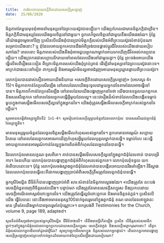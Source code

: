 ```yaml
---
title:  ការចែកចាយសេចក្តីពិតដោយសេចក្តីស្រឡាញ់
date:  25/08/2020
---
```


មិត្តភាពតែមួយមុខពុំអាចនាំមនុស្សទៅឯព្រះយេស៊ូវបានឡើយ។ យើងប្រហែលជាមានមិត្តភក្តិជាច្រើន។ មិត្តភក្តិគឺជាមនុស្សដែលយើងចូលចិត្តនៅជាមួយ។ ពួកគេក៏ចូលចិត្តនៅជាមួយនឹងយើងផងដែរ។ ប៉ុន្តែ តើយ៉ាងដូចម្តេចទៅវិញ ប្រសិនបើយើងពុំបានប្រាប់មិត្តភក្តិរបស់យើងអំពីព្រះយេស៊ូវសំខាន់ប៉ុនណាសម្រាប់យើងនោះ? ឬ ពុំដែលអោយពួកគេបានដឹងអំពីទ្រង់បានផ្លាស់ប្តូរជីវិតរបស់យើងដោយរបៀប ណាដែរ? ពេលនោះ មិត្តភាពរបស់យើងនឹងពុំអាចជួយអ្នកណាម្នាក់អោយរកឃើញជីវិតអស់កល្បបានឡើយ។ យើងប្រាកដជាសប្បាយរីករាយនៅពេលដែលយើងនៅជាមួយគ្នា។ ប៉ុន្តែ ព្រះចង់អោយយើង ធ្វើលើសពីរឿងនេះទៀត ពីព្រោះមិត្តភាពរបស់យើងពុំគ្រប់គ្រាន់ ដើម្បីនាំមនុស្សទៅឯព្រះយេស៊ូវនោះទេ។ អាក្រក់ជាងនេះទៅទៀត ពាក្យសម្ដី និងអារម្មណ៍មិនល្អអាចជំរុញអោយមនុស្សឃ្លាតឆ្ងាយពីព្រះយេស៊ូវ។

លោកប៉ុលបានដាស់តឿនអោយយើងនិយាយ «សេចក្តីពិតដោយសេចក្តីស្រឡាញ់» (អេភេសូរ 4៖15)។ មិត្តភាពកាន់តែប្រសើរឡើង នៅពេលដែលយើងចុះចូលជាមួយអ្នកដទៃតាមដែលអាចធ្វើទៅ បាន។ មិត្តភាពក៏កាន់តែប្រសើរឡើង នៅពេលដែលយើងបង្ហាញអ្នកដទៃថា យើងបានទទួលយកពួកគេ និងសរសើរពួកគេ នៅពេលដែលពួកគេធ្វើអ្វីមួយដែលល្អ។ នេះជារឿងដ៏សំខាន់ដែលយើងបង្កើតទម្លាប់ មួយក្នុងការសម្លឹងមើលសេចក្តីល្អនៅក្នុងអ្នកដទៃ។ យើងពុំត្រូវសម្លឹងមើលសេចក្តីអាក្រក់របស់អ្នកដទៃ ឡើយ។

`សូមអានខគម្ពីរថែស្សាឡូនីចទី2 1៖1-4។ សូមរៀបរាប់សេចក្តីល្អមួយចំនួនដែលលោកប៉ុល បានសរសើរដល់ពួកជំនុំថែស្សាឡូនីច។`

មានមនុស្សមួយចំនួនដែលចូលចិត្តសម្លឹងមើលកំហុសរបស់អ្នកដទៃ។ ពួកគេមានអារម្មណ៍ សប្បាយរីករាយ នៅពេលដែលពួកគេអាចរកឃើញកំហុសអ្វីមួយដែលបុគ្គលម្នាក់បានធ្វើ។ ទម្លាប់បែប នេះធ្វើអោយពួកគេមានអារម្មណ៍កាន់តែល្អក្នុងការគិតអំពីកំហុសដែលអ្នកដទៃបានធ្វើ។

រីឯលោកប៉ុលមានលក្ខណៈខុសពីគេ។ គាត់បានសម្លឹងមើលសេចក្តីល្អនៅក្នុងពួកជំនុំដែលគាត់ បានបម្រើការ។ មែនហើយ លោកប៉ុលបានបង្ហាញពួកជំនុំអំពីកំហុសរបស់ពួកគេ។ លោកប៉ុលពុំទទួល យកអំពើបាបនោះទេ។ ប៉ុន្តែ លោកប៉ុលចង់ស្អាងពួកជំនុំដែលគាត់បានបង្កើតអោយបានរឹងមាំឡើង។ វិធីស្អាងដែលលោកប៉ុលបានធ្វើនេះគឺជាការបង្ហាញប្រាប់អំពីសេចក្តីត្រឹមត្រូវដែលពួកជំនុំបានធ្វើ។

អ្នកស្រីអែល្លិន ជីវ៉ៃត៍ក៏បានបង្ហាញប្រាប់អំពី សារៈសំខាន់នៃមិត្តភាពល្អផងដែរ។ «យើងត្រូវតែ លះបង់សេចក្តីអំនួតចេញពីចិត្តរបស់យើង។ បន្ទាប់មក យើងត្រូវតែមានសេចក្តីសប្បុរស និងប្រកបដោយ សេចក្តីអាណិតអាសូរចំពោះអ្នកដទៃ។ យើងត្រូវតែធ្វើល្អចំពោះពួកគេ និងមានចិត្តទន់ភ្លន់។ ប្រសិនបើយើង ធ្វើបែបនេះ នោះនឹងអាចមានមនុស្ស100នាក់ចូលរួមនៅក្នុងពួកជំនុំ ខណៈពេលដែលឥឡូវនេះមាន ត្រឹមតែយើងម្នាក់បានចូលរួមតែប៉ុណ្ណោះ»។ ដកស្រង់ពី Testimonies for the Church, volume 9, page 189, adapted។

`សូមគិតអំពីសម្រង់ពាក្យរបស់អ្នកស្រីអែល្លិន ជីវ៉ៃត៍ខាងលើ។ តើនឹងមានអ្វីកើតឡើង ប្រសិន បើចិត្តរបស់សមាជិកម្នាក់ៗនៅក្នុងពួកជំនុំរបស់លោកអ្នកប្រកបដោយសេចក្តីសប្បុរស សេចក្តីទន់ភ្លន់ និងសេចក្តីមេត្តាករុណានោះ? តើពួកជំនុំរបស់លោកអ្នកមើលទៅដូចជាអ្វីដែរ? សូមក្រឡេកមើលមកក្នុង ចិត្តរបស់លោកអ្នកផ្ទាល់។ តើលោកអ្នកអាចបង្ហាញសេចក្តីស្រឡាញ់របស់ព្រះទៅកាន់អ្នកដទៃអោយកាន់តែប្រសើរឡើងដោយរបៀបណា?`